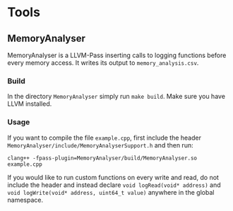 # Tools

## MemoryAnalyser

MemoryAnalyser is a LLVM-Pass inserting calls to logging functions before every memory access. It writes its output to ``memory_analysis.csv``.

### Build

In the directory ``MemoryAnalyser`` simply run ``make build``. Make sure you have LLVM installed.

### Usage

If you want to compile the file ``example.cpp``, first include the header ``MemoryAnalyser/include/MemoryAnalyserSupport.h`` and then  run:

```
clang++ -fpass-plugin=MemoryAnalyser/build/MemoryAnalyser.so example.cpp
```

If you would like to run custom functions on every write and read, do not include the header and instead declare ``void logRead(void* address)`` and ``void logWrite(void* address, uint64_t value)`` anywhere in the global namespace.